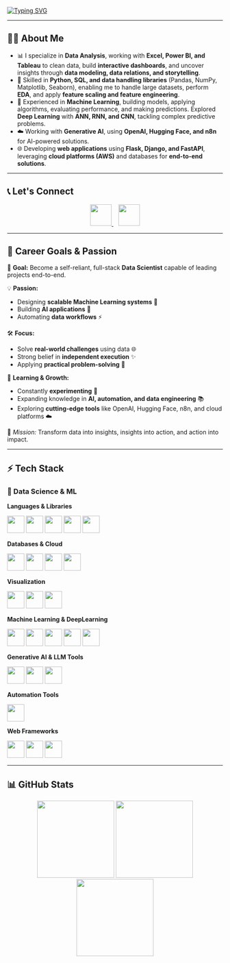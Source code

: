 <!-- Animated typing -->
[![Typing SVG](https://readme-typing-svg.herokuapp.com?size=32&color=36BCF7&center=true&vCenter=true&width=900&lines=👋+Hi,+I'm+Yuvaraj!;🚀+Data+Scientist+%7C+ML+%26+AI+Engineer;📊+Loves+Data+Visualization+%26+Cloud;🤖+Deep+Learning+%7C+NLP+%7C+Gen+AI;🌐+Django+%7C+Flask+%7C+FastAPI)](https://git.io/typing-svg)

---
## 🧑‍💻 About Me  
- 📊 I specialize in **Data Analysis**, working with **Excel, Power BI, and Tableau** to clean data, build **interactive dashboards**, and uncover insights through **data modeling, data relations, and storytelling**.  
- 🧠 Skilled in **Python, SQL, and data handling libraries** (Pandas, NumPy, Matplotlib, Seaborn), enabling me to handle large datasets, perform **EDA**, and apply **feature scaling and feature engineering**.  
- 🔭 Experienced in **Machine Learning**, building models, applying algorithms, evaluating performance, and making predictions. Explored **Deep Learning** with **ANN, RNN, and CNN**, tackling complex predictive problems.  
- ☁️ Working with **Generative AI**, using **OpenAI, Hugging Face, and n8n** for AI-powered solutions.  
- 🌐 Developing **web applications** using **Flask, Django, and FastAPI**, leveraging **cloud platforms (AWS)** and databases for **end-to-end solutions**.

---

## 📞 Let's Connect  

<p align="center">
  <a href="https://www.linkedin.com/in/yuvaraj-n-8bb302251">
    <img src="https://img.icons8.com/color/96/linkedin.png" height="50"/>
  </a>
  &nbsp;&nbsp;
  <a href="https://github.com/Yuvaraj537">
    <img src="https://img.icons8.com/color/96/github.png" height="50"/>
  </a>
</p>

---

## 🌱 Career Goals & Passion  
🎯 **Goal:** Become a self-reliant, full-stack **Data Scientist** capable of leading projects end-to-end.  

💡 **Passion:**  
- Designing **scalable Machine Learning systems** 🚀  
- Building **AI applications** 🤖  
- Automating **data workflows** ⚡  

🛠️ **Focus:**  
- Solve **real-world challenges** using data 🌐  
- Strong belief in **independent execution** ✨  
- Applying **practical problem-solving** 🧩  

🧠 **Learning & Growth:**  
- Constantly **experimenting** 🔬  
- Expanding knowledge in **AI, automation, and data engineering** 📚  
- Exploring **cutting-edge tools** like OpenAI, Hugging Face, n8n, and cloud platforms ☁️  

💫 *Mission:* Transform data into insights, insights into action, and action into impact.

---

## ⚡ Tech Stack  
### 🐍 Data Science & ML  
**Languages & Libraries**  
<p align="left">
<img src="https://img.shields.io/badge/Python-3776AB?logo=python&logoColor=white" height="40"/> 
<img src="https://img.shields.io/badge/NumPy-013243?logo=numpy&logoColor=white" height="40"/>
<img src="https://img.shields.io/badge/Pandas-150458?logo=pandas&logoColor=white" height="40"/>
<img src="https://img.shields.io/badge/Matplotlib-000000?logo=plotly&logoColor=white" height="40"/>
<img src="https://img.shields.io/badge/Seaborn-3776AB?logo=python&logoColor=white" height="40"/>
</p>

**Databases & Cloud**  
<p align="left">
<img src="https://img.shields.io/badge/MySQL-005C84?logo=mysql&logoColor=white" height="40"/>
<img src="https://img.shields.io/badge/Oracle-F80000?logo=oracle&logoColor=white" height="40"/>
<img src="https://img.shields.io/badge/PostgreSQL-4169E1?logo=postgresql&logoColor=white" height="40"/>
<img src="https://img.shields.io/badge/AWS-232F3E?logo=amazon-aws&logoColor=white" height="40"/>
</p>

**Visualization**  
<p align="left">
<img src="https://img.shields.io/badge/PowerBI-F2C811?logo=powerbi&logoColor=black" height="40"/>
<img src="https://img.shields.io/badge/Tableau-E97627?logo=tableau&logoColor=white" height="40"/>
<img src="https://img.shields.io/badge/Excel-217346?logo=microsoft-excel&logoColor=white" height="40"/>
</p>

**Machine Learning & DeepLearning**  
<p align="left">
<img src="https://img.shields.io/badge/Scikit--Learn-F7931E?logo=scikitlearn&logoColor=white" height="40"/>
<img src="https://img.shields.io/badge/TensorFlow-FF6F00?logo=tensorflow&logoColor=white" height="40"/>
<img src="https://img.shields.io/badge/Keras-D00000?logo=keras&logoColor=white" height="40"/>
<img src="https://img.shields.io/badge/PyTorch-EE4C2C?logo=pytorch&logoColor=white" height="40"/>
<img src="https://img.shields.io/badge/NLTK-154F8B?logo=python&logoColor=white" height="40"/>
</p>

**Generative AI & LLM Tools**  
<p align="left">
<img src="https://img.shields.io/badge/OpenAI-412991?logo=openai&logoColor=white" height="40"/>
<img src="https://img.shields.io/badge/HuggingFace-FFD21E?logo=huggingface&logoColor=black" height="40"/>
<img src="https://img.shields.io/badge/LLM-00BFFF?logo=openai&logoColor=white" height="40"/>
</p>

**Automation Tools**  
<p align="left">
<img src="https://img.shields.io/badge/n8n-1B1B1B?logo=n8n&logoColor=white" height="40"/>
</p>

**Web Frameworks**  
<p align="left">
<img src="https://img.shields.io/badge/Django-092E20?logo=django&logoColor=white" height="40"/>
<img src="https://img.shields.io/badge/Flask-000000?logo=flask&logoColor=white" height="40"/>
<img src="https://img.shields.io/badge/FastAPI-009688?logo=fastapi&logoColor=white" height="40"/>
</p>

---

## 📊 GitHub Stats  
<p align="center">
<img src="https://github-readme-stats.vercel.app/api?username=Yuvaraj537&show_icons=true&count_private=true" height="180"/>
<img src="https://github-readme-stats.vercel.app/api/top-langs/?username=Yuvaraj537&layout=compact" height="180"/>
<img src="https://streak-stats.demolab.com?user=Yuvaraj537" height="180"/>
</p>
